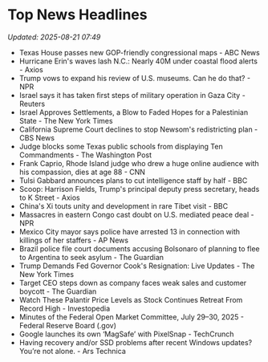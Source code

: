 # Top News Headlines

_Updated: 2025-08-21 07:49_

- Texas House passes new GOP-friendly congressional maps - ABC News
- Hurricane Erin's waves lash N.C.: Nearly 40M under coastal flood alerts - Axios
- Trump vows to expand his review of U.S. museums. Can he do that? - NPR
- Israel says it has taken first steps of military operation in Gaza City - Reuters
- Israel Approves Settlements, a Blow to Faded Hopes for a Palestinian State - The New York Times
- California Supreme Court declines to stop Newsom's redistricting plan - CBS News
- Judge blocks some Texas public schools from displaying Ten Commandments - The Washington Post
- Frank Caprio, Rhode Island judge who drew a huge online audience with his compassion, dies at age 88 - CNN
- Tulsi Gabbard announces plans to cut intelligence staff by half - BBC
- Scoop: Harrison Fields, Trump's principal deputy press secretary, heads to K Street - Axios
- China's Xi touts unity and development in rare Tibet visit - BBC
- Massacres in eastern Congo cast doubt on U.S. mediated peace deal - NPR
- Mexico City mayor says police have arrested 13 in connection with killings of her staffers - AP News
- Brazil police file court documents accusing Bolsonaro of planning to flee to Argentina to seek asylum - The Guardian
- Trump Demands Fed Governor Cook's Resignation: Live Updates - The New York Times
- Target CEO steps down as company faces weak sales and customer boycott - The Guardian
- Watch These Palantir Price Levels as Stock Continues Retreat From Record High - Investopedia
- Minutes of the Federal Open Market Committee, July 29–30, 2025 - Federal Reserve Board (.gov)
- Google launches its own ‘MagSafe’ with PixelSnap - TechCrunch
- Having recovery and/or SSD problems after recent Windows updates? You’re not alone. - Ars Technica